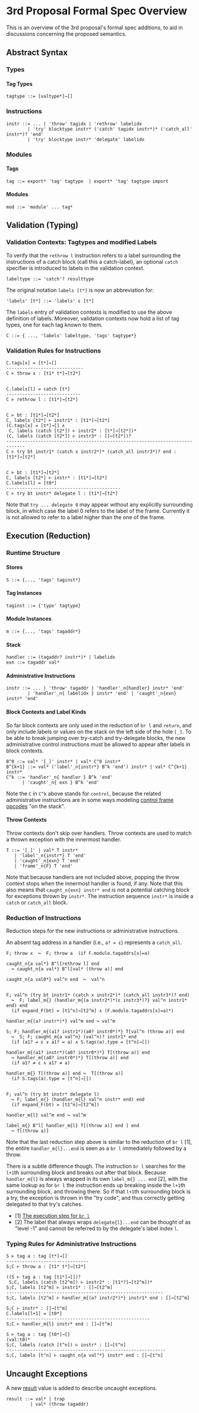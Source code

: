 # 3rd Proposal Formal Spec Overview

This is an overview of the 3rd proposal's formal spec additions, to aid in discussions concerning the proposed semantics.

## Abstract Syntax

### Types

#### Tag Types

```
tagtype ::= [valtype*]→[]
```

### Instructions

```
instr ::= ... | 'throw' tagidx | 'rethrow' labelidx
        | 'try' blocktype instr* ('catch' tagidx instr*)* ('catch_all' instr*)? 'end'
        | 'try' blocktype instr* 'delegate' labelidx
```

### Modules

#### Tags

```
tag ::= export* 'tag' tagtype  | export* 'tag' tagtype import
```

#### Modules

```
mod ::= 'module' ... tag*
```

## Validation (Typing)

### Validation Contexts: Tagtypes and modified Labels

To verify that the `rethrow l` instruction refers to a label surrounding the instructions of a catch block (call this a catch-label), an optional `catch` specifier is introduced to labels in the validation context.

```
labeltype ::= 'catch'? resulttype
```

The original notation `labels [t*]` is now an abbreviation for:

```
'labels' [t*] ::= 'labels' ε [t*]
```

The `labels` entry of validation contexts is modified to use the above definition of labels.
Moreover, validation contexts now hold a list of tag types, one for each tag known to them.

```
C ::= { ..., 'labels' labeltype, 'tags' tagtype*}
```

### Validation Rules for Instructions


```
C.tags[x] = [t*]→[]
-----------------------------
C ⊢ throw x : [t1* t*]→[t2*]


C.labels[l] = catch [t*]
----------------------------
C ⊢ rethrow l : [t1*]→[t2*]


C ⊢ bt : [t1*]→[t2*]
C, labels [t2*] ⊢ instr1* : [t1*]→[t2*]
(C.tags[x] = [t*]→[] ∧
 C, labels (catch [t2*]) ⊢ instr2* : [t*]→[t2*])*
(C, labels (catch [t2*]) ⊢ instr3* : []→[t2*])?
-----------------------------------------------------------------------------
C ⊢ try bt instr1* (catch x instr2*)* (catch_all instr3*)? end : [t1*]→[t2*]


C ⊢ bt : [t1*]→[t2*]
C, labels [t2*] ⊢ instr* : [t1*]→[t2*]
C.labels[l] = [t0*]
-------------------------------------------
C ⊢ try bt instr* delegate l : [t1*]→[t2*]
```

Note that `try ... delegate 0` may appear without any explicitly surrounding block, in which case the label 0 refers to the label of the frame. Currently it is not allowed to refer to a label higher than the one of the frame.

## Execution (Reduction)

### Runtime Structure

#### Stores

```
S ::= {..., 'tags' taginst*}
```

#### Tag Instances

```
taginst ::= {'type' tagtype}
```

#### Module Instances

```
m ::= {..., 'tags' tagaddr*}
```
#### Stack

```
handler ::= (tagaddr? instr*)* | labelidx
exn ::= tagaddr val*
```

#### Administrative Instructions

```
instr ::= ... | 'throw' tagaddr | 'handler'_n{handler} instr* 'end'
        | 'handler'_n{ labelidx } instr* 'end' | 'caught'_n{exn} instr* 'end'
```

#### Block Contexts and Label Kinds

So far block contexts are only used in the reduction of `br l` and `return`, and only include labels or values on the stack on the left side of the hole `[_]`. To be able to break jumping over try-catch and try-delegate blocks, the new administrative control instructions must be allowed to appear after labels in block contexts.

```
B^0 ::= val* '[_]' instr* | val* C^0 instr*
B^{k+1} ::= val* ('label'_n{instr*} B^k 'end') instr* | val* C^{k+1} instr*
C^k ::= 'handler'_n{ handler } B^k 'end'
      | 'caught'_n{ exn } B^k 'end'
```

Note the `C` in `C^k` above stands for `control`, because the related administrative instructions are in some ways modeling [control frame opcodes](https://webassembly.github.io/spec/core/appendix/algorithm.html?highlight=control#data-structures) "on the stack".

#### Throw Contexts

Throw contexts don't skip over handlers.
Throw contexts are used to match a thrown exception with the innermost handler.

```
T ::= '[_]' | val* T instr*
   | 'label'_n{instr*} T 'end'
   | 'caught'_n{exn} T 'end'
   | 'frame'_n{F} T 'end'
```

Note that because handlers are not included above, popping the throw context stops when the innermost handler is found, if any. Note that this also means that `caught_n{exn} instr* end` is not a potential catching block for exceptions thrown by `instr*`. The instruction sequence `instr*` is inside a `catch` or `catch_all` block.

### Reduction of Instructions

Reduction steps for the new instructions or administrative instructions.

An absent tag address in a handler (i.e., `a? = ε`) represents a `catch_all`.

```
F; throw x  ↪  F; throw a  (if F.module.tagaddrs[x]=a)

caught_n{a val*} B^l[rethrow l] end
  ↪ caught_n{a val*} B^l[val* (throw a)] end

caught_n{a val0*} val^n end  ↪  val^n


F; val^n (try bt instr1* (catch x instr2*)* (catch_all instr3*)? end)
  ↪  F; label_m{} (handler_m{(a instr2*)*(ε instr3*)?} val^n instr1* end) end
  (if expand_F(bt) = [t1^n]→[t2^m] ∧ (F.module.tagaddrs[x]=a)*)

handler_m{(a? instr*)*} val^m end ↪ val^m

S; F; handler_m{(a1? instr1*)(a0? instr0*)*} T[val^n (throw a)] end
  ↪  S; F; caught_m{a val^n} (val^n)? instr1* end
  (if (a1? = ε ∨ a1? = a) ∧ S.tags(a).type = [t^n]→[])

handler_m{(a1? instr*)(a0? instr0*)*} T[(throw a)] end
  ↪ handler_m{(a0? instr0*)*} T[(throw a)] end
  (if a1? ≠ ε ∧ a1? ≠ a)

handler_m{} T[(throw a)] end ↪  T[(throw a)]
  (if S.tags(a).type = [t^n]→[])


F; val^n (try bt instr* delegate l)
  ↪ F; label_m{} (handler_m{l} val^n instr* end) end
  (if expand_F(bt) = [t1^n]→[t2^m])

handler_m{l} val^m end ↪ val^m

label_m{} B^l[ handler_m{l} T[(throw a)] end ] end
  ↪ T[(throw a)]
```

Note that the last reduction step above is similar to the reduction of `br l` [1], the entire `handler_m{l}...end` is seen as a `br l` immediately followed by a throw.

There is a subtle difference though. The instruction `br l` searches for the `l+1`th surrounding block and breaks out after that block. Because `handler_m{l}` is always wrapped in its own `label_m{} ... end` [2], with the same lookup as for `br l` the instruction ends up breaking inside the `l+1`th surrounding block, and throwing there. So if that `l+1`th surrounding block is a try, the exception is thrown in the "try code", and thus correctly getting delegated to that try's catches.

- [1] [The execution step for `br l`](https://webassembly.github.io/spec/core/exec/instructions.html#xref-syntax-instructions-syntax-instr-control-mathsf-br-l)
- [2] The label that always wraps `delegate{l}...end` can be thought of as "level -1" and cannot be referred to by the delegate's label index `l`.

### Typing Rules for Administrative Instructions


```
S ⊢ tag a : tag [t*]→[]
-------------------------------
S;C ⊢ throw a : [t1* t*]→[t2*]

((S ⊢ tag a : tag [t1*]→[])?
 S;C, labels (catch [t2^m]) ⊢ instr2* : [t1*?]→[t2^m])*
S;C, labels [t2^m] ⊢ instr1* : []→[t2^m]
-----------------------------------------------------------
S;C, labels [t2^m] ⊢ handler_m{(a? instr2*)*} instr1* end : []→[t2^m]

S;C ⊢ instr* : []→[t^m]
C.labels[l+1] = [t0*]
------------------------------------------------------
S;C ⊢ handler_m{l} instr* end : []→[t^m]

S ⊢ tag a : tag [t0*]→[]
(val:t0)*
S;C, labels (catch [t^n]) ⊢ instr* : []→[t^n]
------------------------------------------------------------
S;C, labels [t^n] ⊢ caught_n{a val^*} instr* end : []→[t^n]
```

## Uncaught Exceptions

A new [result](https://webassembly.github.io/spec/core/exec/runtime.html#syntax-result) value is added to describe uncaught exceptions.

```
result ::= val* | trap
         | val* (throw tagaddr)
```

